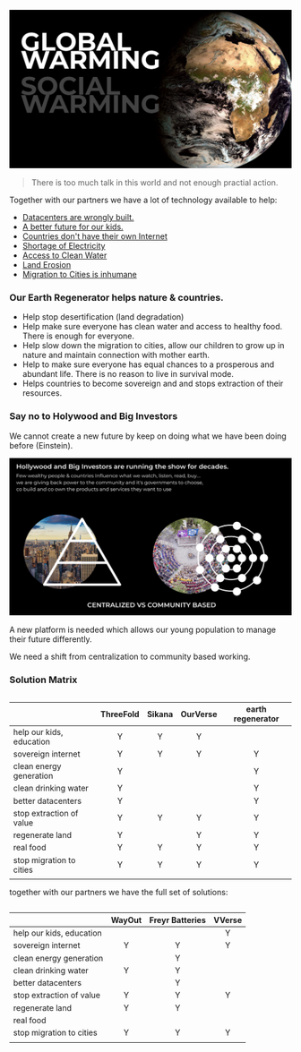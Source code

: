 ![](img/why1.png)

> There is too much talk in this world and not enough practial action.

Together with our partners we have a lot of technology available to help:

- [Datacenters are wrongly built.](improve_datacenters.md)
- [A better future for our kids.](help_our_kids.md)
- [Countries don't have their own Internet](countries_have_no_internet.md)
- [Shortage of Electricity](electricity_shortage.md)
- [Access to Clean Water](water.md)
- [Land Erosion](land_erosion.md)
- [Migration to Cities is inhumane](migration_to_cities.md)

### Our Earth Regenerator helps nature & countries.

- Help stop desertification (land degradation)
- Help make sure everyone has clean water and access to healthy food. There is enough for everyone.
- Help slow down the migration to cities, allow our children to grow up in nature and maintain connection with mother earth.
- Help to make sure everyone has equal chances to a prosperous and abundant life. There is no reason to live in survival mode.
- Helps countries to become sovereign and and stops extraction of their resources.


### Say no to Holywood and Big Investors

We cannot create a new future by keep on doing what we have been doing before (Einstein).

![](img/why_communitybased.png)

A new platform is needed which allows our young population to manage their future differently.

We need a shift from centralization to community based working.

### Solution Matrix


<style>
table {
  float: left;
}
</style>



|                          | ThreeFold | Sikana | OurVerse | earth regenerator |
|--------------------------|:---------:|:------:|:--------:|:-----------------:|
| help our kids, education |     Y     |    Y   |     Y    |                   |
| sovereign internet       |     Y     |    Y   |     Y    |         Y         |
| clean energy generation  |     Y     |        |          |         Y         |
| clean drinking water     |     Y     |        |          |         Y         |
| better datacenters       |     Y     |        |          |         Y         |
| stop extraction of value |     Y     |    Y   |     Y    |         Y         |
| regenerate land          |     Y     |        |     Y    |         Y         |
| real food                |     Y     |    Y   |     Y    |         Y         |
| stop migration to cities |     Y     |    Y   |     Y    |         Y         |
|                          |           |        |          |                   |

together with our partners we have the full set of solutions:

|                          | WayOut | Freyr  Batteries | VVerse |
|--------------------------|:------:|:----------------:|:------:|
| help our kids, education |        |                  |    Y   |
| sovereign internet       |    Y   |         Y        |    Y   |
| clean energy generation  |        |         Y        |        |
| clean drinking water     |    Y   |         Y        |        |
| better datacenters       |        |         Y        |        |
| stop extraction of value |    Y   |         Y        |    Y   |
| regenerate land          |    Y   |         Y        |        |
| real food                |        |                  |        |
| stop migration to cities |    Y   |         Y        |    Y   |
|                          |        |                  |        |